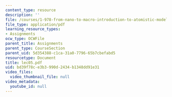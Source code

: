 ```yaml
---
content_type: resource
description: ''
file: /courses/1-978-from-nano-to-macro-introduction-to-atomistic-modeling-techniques-january-iap-2007/bd39f78ce3b3990d2434b1348dd91e31_lec05.pdf
file_type: application/pdf
learning_resource_types:
- Assignments
ocw_type: OCWFile
parent_title: Assignments
parent_type: CourseSection
parent_uid: 5d354388-c1ca-31a0-7796-65b7cbefabd5
resourcetype: Document
title: lec05.pdf
uid: bd39f78c-e3b3-990d-2434-b1348dd91e31
video_files:
  video_thumbnail_file: null
video_metadata:
  youtube_id: null
---
```


